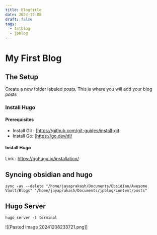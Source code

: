 ```yaml
---
title: blogtitle
date: 2024-12-08
draft: false
tags:
  - 1stblog
  - jpblog
---
```

# My First Blog


## The Setup
Create a new folder labeled _posts_. This is where you will add your blog posts

### Install Hugo
#### Prerequisites
- Install Git  :  [https://github.com/git-guides/install-git
- Install Go: [https://go.dev/dl/

#### Install Hugo
Link : https://gohugo.io/installation/

## Syncing obsidian and hugo

```
sync -av --delete "/home/jayaprakash/Documents/Obsidian/Awesome Vault/Blogs" "/home/jayaprakash/Documents/jpblog/content/posts"
```

## Hugo Server
```
hugo server -t terminal
```




![[Pasted image 20241208233721.png]]